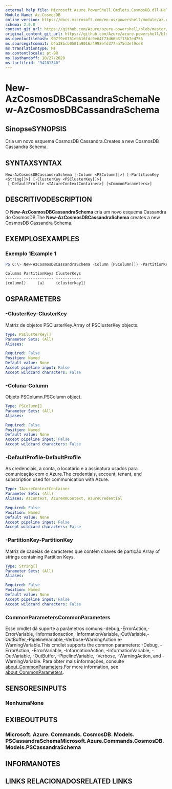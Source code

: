 ```yaml
---
external help file: Microsoft.Azure.PowerShell.Cmdlets.CosmosDB.dll-Help.xml
Module Name: Az.CosmosDB
online version: https://docs.microsoft.com/en-us/powershell/module/az.cosmosdb/new-azcosmosdbcassandraschema
schema: 2.0.0
content_git_url: https://github.com/Azure/azure-powershell/blob/master/src/CosmosDB/CosmosDB/help/New-AzCosmosDBCassandraSchema.md
original_content_git_url: https://github.com/Azure/azure-powershell/blob/master/src/CosmosDB/CosmosDB/help/New-AzCosmosDBCassandraSchema.md
ms.openlocfilehash: 997f9e0751eb616fdc9e64f73d66b3f15b7ed756
ms.sourcegitcommit: b4a38bcb0501a9016a4998efd377aa75d3ef9ce8
ms.translationtype: MT
ms.contentlocale: pt-BR
ms.lasthandoff: 10/27/2020
ms.locfileid: "94281340"
---
```

# <span data-ttu-id="7005c-101">New-AzCosmosDBCassandraSchema</span><span class="sxs-lookup"><span data-stu-id="7005c-101">New-AzCosmosDBCassandraSchema</span></span>

## <span data-ttu-id="7005c-102">Sinopse</span><span class="sxs-lookup"><span data-stu-id="7005c-102">SYNOPSIS</span></span>
<span data-ttu-id="7005c-103">Cria um novo esquema CosmosDB Cassandra.</span><span class="sxs-lookup"><span data-stu-id="7005c-103">Creates a new CosmosDB Cassandra Schema.</span></span>

## <span data-ttu-id="7005c-104">SYNTAX</span><span class="sxs-lookup"><span data-stu-id="7005c-104">SYNTAX</span></span>

```
New-AzCosmosDBCassandraSchema [-Column <PSColumn[]>] [-PartitionKey <String[]>] [-ClusterKey <PSClusterKey[]>]
 [-DefaultProfile <IAzureContextContainer>] [<CommonParameters>]
```

## <span data-ttu-id="7005c-105">DESCRITIVO</span><span class="sxs-lookup"><span data-stu-id="7005c-105">DESCRIPTION</span></span>
<span data-ttu-id="7005c-106">O **New-AzCosmosDBCassandraSchema** cria um novo esquema Cassandra do CosmosDB.</span><span class="sxs-lookup"><span data-stu-id="7005c-106">The **New-AzCosmosDBCassandraSchema** creates a new CosmosDB Cassandra Schema.</span></span>

## <span data-ttu-id="7005c-107">EXEMPLOS</span><span class="sxs-lookup"><span data-stu-id="7005c-107">EXAMPLES</span></span>

### <span data-ttu-id="7005c-108">Exemplo 1</span><span class="sxs-lookup"><span data-stu-id="7005c-108">Example 1</span></span>
```powershell
PS C:\> New-AzCosmosDBCassandraSchema -Column {PSColumn[]} -PartitionKey <String[]> -ClusterKey {PSClusterKey[]}

Columns PartitionKeys ClusterKeys
------- ------------- -----------
{column1}     {a}     {clusterkey1}
```

## <span data-ttu-id="7005c-109">OS</span><span class="sxs-lookup"><span data-stu-id="7005c-109">PARAMETERS</span></span>

### <span data-ttu-id="7005c-110">-ClusterKey</span><span class="sxs-lookup"><span data-stu-id="7005c-110">-ClusterKey</span></span>
<span data-ttu-id="7005c-111">Matriz de objetos PSClusterKey.</span><span class="sxs-lookup"><span data-stu-id="7005c-111">Array of PSClusterKey objects.</span></span>

```yaml
Type: PSClusterKey[]
Parameter Sets: (All)
Aliases:

Required: False
Position: Named
Default value: None
Accept pipeline input: False
Accept wildcard characters: False
```

### <span data-ttu-id="7005c-112">-Coluna</span><span class="sxs-lookup"><span data-stu-id="7005c-112">-Column</span></span>
<span data-ttu-id="7005c-113">Objeto PSColumn.</span><span class="sxs-lookup"><span data-stu-id="7005c-113">PSColumn object.</span></span>

```yaml
Type: PSColumn[]
Parameter Sets: (All)
Aliases:

Required: False
Position: Named
Default value: None
Accept pipeline input: False
Accept wildcard characters: False
```

### <span data-ttu-id="7005c-114">-DefaultProfile</span><span class="sxs-lookup"><span data-stu-id="7005c-114">-DefaultProfile</span></span>
<span data-ttu-id="7005c-115">As credenciais, a conta, o locatário e a assinatura usados para comunicação com o Azure.</span><span class="sxs-lookup"><span data-stu-id="7005c-115">The credentials, account, tenant, and subscription used for communication with Azure.</span></span>

```yaml
Type: IAzureContextContainer
Parameter Sets: (All)
Aliases: AzContext, AzureRmContext, AzureCredential

Required: False
Position: Named
Default value: None
Accept pipeline input: False
Accept wildcard characters: False
```

### <span data-ttu-id="7005c-116">-PartitionKey</span><span class="sxs-lookup"><span data-stu-id="7005c-116">-PartitionKey</span></span>
<span data-ttu-id="7005c-117">Matriz de cadeias de caracteres que contêm chaves de partição.</span><span class="sxs-lookup"><span data-stu-id="7005c-117">Array of strings containing Partition Keys.</span></span>

```yaml
Type: String[]
Parameter Sets: (All)
Aliases:

Required: False
Position: Named
Default value: None
Accept pipeline input: False
Accept wildcard characters: False
```

### <span data-ttu-id="7005c-118">CommonParameters</span><span class="sxs-lookup"><span data-stu-id="7005c-118">CommonParameters</span></span>
<span data-ttu-id="7005c-119">Esse cmdlet dá suporte a parâmetros comuns:-debug,-ErrorAction,-ErrorVariable,-Informationaction,-InformationVariable,-OutVariable,-OutBuffer,-PipelineVariable,-Verbose-WarningAction e-WarningVariable.</span><span class="sxs-lookup"><span data-stu-id="7005c-119">This cmdlet supports the common parameters: -Debug, -ErrorAction, -ErrorVariable, -InformationAction, -InformationVariable, -OutVariable, -OutBuffer, -PipelineVariable, -Verbose, -WarningAction, and -WarningVariable.</span></span> <span data-ttu-id="7005c-120">Para obter mais informações, consulte [about_CommonParameters](http://go.microsoft.com/fwlink/?LinkID=113216).</span><span class="sxs-lookup"><span data-stu-id="7005c-120">For more information, see [about_CommonParameters](http://go.microsoft.com/fwlink/?LinkID=113216).</span></span>

## <span data-ttu-id="7005c-121">SENSORES</span><span class="sxs-lookup"><span data-stu-id="7005c-121">INPUTS</span></span>

### <span data-ttu-id="7005c-122">Nenhuma</span><span class="sxs-lookup"><span data-stu-id="7005c-122">None</span></span>

## <span data-ttu-id="7005c-123">EXIBE</span><span class="sxs-lookup"><span data-stu-id="7005c-123">OUTPUTS</span></span>

### <span data-ttu-id="7005c-124">Microsoft. Azure. Commands. CosmosDB. Models. PSCassandraSchema</span><span class="sxs-lookup"><span data-stu-id="7005c-124">Microsoft.Azure.Commands.CosmosDB.Models.PSCassandraSchema</span></span>

## <span data-ttu-id="7005c-125">INFORMA</span><span class="sxs-lookup"><span data-stu-id="7005c-125">NOTES</span></span>

## <span data-ttu-id="7005c-126">LINKS RELACIONADOS</span><span class="sxs-lookup"><span data-stu-id="7005c-126">RELATED LINKS</span></span>

